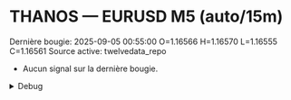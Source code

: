 # THANOS — EURUSD M5 (auto/15m)
Dernière bougie: 2025-09-05 00:55:00  O=1.16566  H=1.16570  L=1.16555  C=1.16561
Source active: twelvedata_repo

- Aucun signal sur la dernière bougie.

<details><summary>Debug</summary>

- TD_API_KEY manquant.

</details>